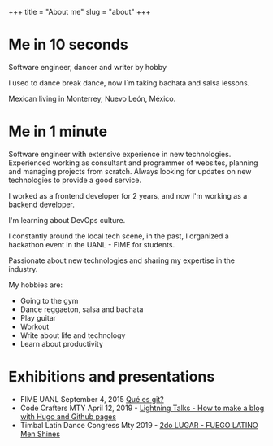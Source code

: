 +++
title = "About me"
slug = "about"
+++

# Me in 10 seconds

Software engineer, dancer and writer by hobby

I used to dance break dance, now I´m taking bachata and salsa lessons.

Mexican living in Monterrey, Nuevo León, México.

# Me in 1 minute

Software engineer with extensive experience in new technologies. Experienced working as consultant and programmer of websites, planning and managing projects from scratch. Always looking for updates on new technologies to provide a good service.

I worked as a frontend developer for 2 years, and now I'm working as a backend developer.

I'm learning about DevOps culture.

I constantly around the local tech scene, in the past, I organized a hackathon event in the UANL - FIME for students.

Passionate about new technologies and sharing my expertise in the industry.

My hobbies are:

- Going to the gym
- Dance reggaeton, salsa and bachata
- Play guitar
- Workout
- Write about life and technology
- Learn about productivity

# Exhibitions and presentations

- FIME UANL September 4, 2015 [Qué es git?](https://docs.google.com/presentation/d/1nM6y1TTKOk28Pk_Cv4lmCmLRpWqLJLozD6x__rvxN5Y/edit?usp=sharing)
- Code Crafters MTY April 12, 2019 - [Lightning Talks - How to make a blog with Hugo and Github pages](https://docs.google.com/presentation/d/16Np6grMtFSlnfoJ-KsN91QPb_NESclMR3AWw9Jc6MFE/edit?usp=sharing)
- Timbal Latin Dance Congress Mty 2019 - [2do LUGAR - FUEGO LATINO Men Shines](https://www.facebook.com/TIMBALDANCECONGRESS/videos/576061669623842/UzpfSTczNjExMDI1NzoxMDE2Mjg1OTA3NDY3MDI1OA/?q=timbal%20congress%20men%20shine&epa=SEARCH_BOX)